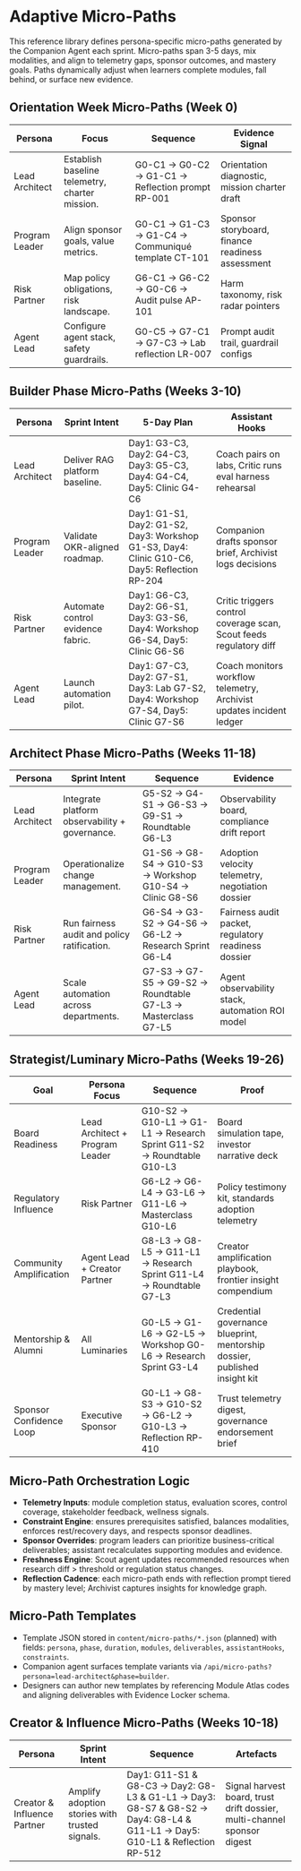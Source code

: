 ﻿# Adaptive Micro-Paths

This reference library defines persona-specific micro-paths generated by the Companion Agent each sprint. Micro-paths span 3-5 days, mix modalities, and align to telemetry gaps, sponsor outcomes, and mastery goals. Paths dynamically adjust when learners complete modules, fall behind, or surface new evidence.

## Orientation Week Micro-Paths (Week 0)
| Persona | Focus | Sequence | Evidence Signal |
| --- | --- | --- | --- |
| Lead Architect | Establish baseline telemetry, charter mission. | G0-C1 → G0-C2 → G1-C1 → Reflection prompt RP-001 | Orientation diagnostic, mission charter draft |
| Program Leader | Align sponsor goals, value metrics. | G0-C1 → G1-C3 → G1-C4 → Communiqué template CT-101 | Sponsor storyboard, finance readiness assessment |
| Risk Partner | Map policy obligations, risk landscape. | G6-C1 → G6-C2 → G0-C6 → Audit pulse AP-101 | Harm taxonomy, risk radar pointers |
| Agent Lead | Configure agent stack, safety guardrails. | G0-C5 → G7-C1 → G7-C3 → Lab reflection LR-007 | Prompt audit trail, guardrail configs |

## Builder Phase Micro-Paths (Weeks 3-10)
| Persona | Sprint Intent | 5-Day Plan | Assistant Hooks |
| --- | --- | --- | --- |
| Lead Architect | Deliver RAG platform baseline. | Day1: G3-C3, Day2: G4-C3, Day3: G5-C3, Day4: G4-C4, Day5: Clinic G4-C6 | Coach pairs on labs, Critic runs eval harness rehearsal |
| Program Leader | Validate OKR-aligned roadmap. | Day1: G1-S1, Day2: G1-S2, Day3: Workshop G1-S3, Day4: Clinic G10-C6, Day5: Reflection RP-204 | Companion drafts sponsor brief, Archivist logs decisions |
| Risk Partner | Automate control evidence fabric. | Day1: G6-C3, Day2: G6-S1, Day3: G3-S6, Day4: Workshop G6-S4, Day5: Clinic G6-S6 | Critic triggers control coverage scan, Scout feeds regulatory diff |
| Agent Lead | Launch automation pilot. | Day1: G7-C3, Day2: G7-S1, Day3: Lab G7-S2, Day4: Workshop G7-S4, Day5: Clinic G7-S6 | Coach monitors workflow telemetry, Archivist updates incident ledger |

## Architect Phase Micro-Paths (Weeks 11-18)
| Persona | Sprint Intent | Sequence | Evidence |
| --- | --- | --- | --- |
| Lead Architect | Integrate platform observability + governance. | G5-S2 → G4-S1 → G6-S3 → G9-S1 → Roundtable G6-L3 | Observability board, compliance drift report |
| Program Leader | Operationalize change management. | G1-S6 → G8-S4 → G10-S3 → Workshop G10-S4 → Clinic G8-S6 | Adoption velocity telemetry, negotiation dossier |
| Risk Partner | Run fairness audit and policy ratification. | G6-S4 → G3-S2 → G4-S6 → G6-L2 → Research Sprint G6-L4 | Fairness audit packet, regulatory readiness dossier |
| Agent Lead | Scale automation across departments. | G7-S3 → G7-S5 → G9-S2 → Roundtable G7-L3 → Masterclass G7-L5 | Agent observability stack, automation ROI model |

## Strategist/Luminary Micro-Paths (Weeks 19-26)
| Goal | Persona Focus | Sequence | Proof |
| --- | --- | --- | --- |
| Board Readiness | Lead Architect + Program Leader | G10-S2 → G10-L1 → G1-L1 → Research Sprint G11-S2 → Roundtable G10-L3 | Board simulation tape, investor narrative deck |
| Regulatory Influence | Risk Partner | G6-L2 → G6-L4 → G3-L6 → G11-L6 → Masterclass G10-L6 | Policy testimony kit, standards adoption telemetry |
| Community Amplification | Agent Lead + Creator Partner | G8-L3 → G8-L5 → G11-L1 → Research Sprint G11-L4 → Roundtable G7-L3 | Creator amplification playbook, frontier insight compendium |
| Mentorship & Alumni | All Luminaries | G0-L5 → G1-L6 → G2-L5 → Workshop G0-L6 → Research Sprint G3-L4 | Credential governance blueprint, mentorship dossier, published insight kit |
| Sponsor Confidence Loop | Executive Sponsor | G0-L1 → G8-S3 → G10-S2 → G6-L2 → G10-L3 → Reflection RP-410 | Trust telemetry digest, governance endorsement brief |

## Micro-Path Orchestration Logic
- **Telemetry Inputs**: module completion status, evaluation scores, control coverage, stakeholder feedback, wellness signals.
- **Constraint Engine**: ensures prerequisites satisfied, balances modalities, enforces rest/recovery days, and respects sponsor deadlines.
- **Sponsor Overrides**: program leaders can prioritize business-critical deliverables; assistant recalculates supporting modules and evidence.
- **Freshness Engine**: Scout agent updates recommended resources when research diff > threshold or regulation status changes.
- **Reflection Cadence**: each micro-path ends with reflection prompt tiered by mastery level; Archivist captures insights for knowledge graph.

## Micro-Path Templates
- Template JSON stored in `content/micro-paths/*.json` (planned) with fields: `persona`, `phase`, `duration`, `modules`, `deliverables`, `assistantHooks`, `constraints`.
- Companion agent surfaces template variants via `/api/micro-paths?persona=lead-architect&phase=builder`.
- Designers can author new templates by referencing Module Atlas codes and aligning deliverables with Evidence Locker schema.

## Creator & Influence Micro-Paths (Weeks 10-18)
| Persona | Sprint Intent | Sequence | Artefacts |
| --- | --- | --- | --- |
| Creator & Influence Partner | Amplify adoption stories with trusted signals. | Day1: G11-S1 & G8-C3 → Day2: G8-L3 & G1-L1 → Day3: G8-S7 & G8-S2 → Day4: G8-L4 & G11-L1 → Day5: G10-L1 & Reflection RP-512 | Signal harvest board, trust drift dossier, multi-channel sponsor digest |

